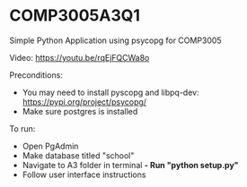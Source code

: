 # COMP3005A3Q1
Simple Python Application using psycopg for COMP3005

Video: https://youtu.be/rqEjFQCWa8o

Preconditions:
- You may need to install pyscopg and libpq-dev: https://pypi.org/project/psycopg/
- Make sure postgres is installed
  
To run:
- Open PgAdmin
- Make database titled "school"
- Navigate to A3 folder in terminal
**- Run "python setup.py"**
- Follow user interface instructions
